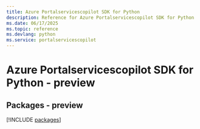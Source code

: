 ```yaml
---
title: Azure Portalservicescopilot SDK for Python
description: Reference for Azure Portalservicescopilot SDK for Python
ms.date: 06/17/2025
ms.topic: reference
ms.devlang: python
ms.service: portalservicescopilot
---
```

# Azure Portalservicescopilot SDK for Python - preview
## Packages - preview
[!INCLUDE [packages](portalservicescopilot-index.md)]